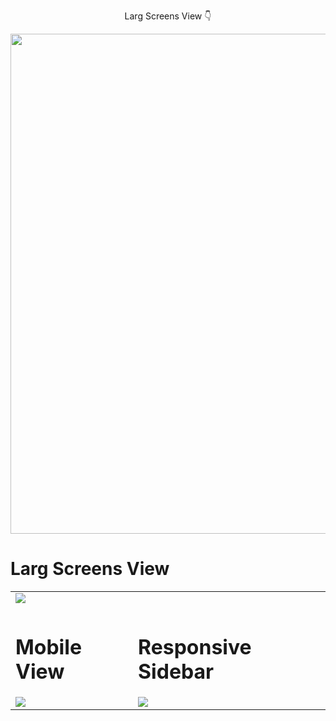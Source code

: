 <p align="center">
  Larg Screens View 👇
</p>
                                           
<div align="center">
  <img width="800" src="https://user-images.githubusercontent.com/66781740/137217796-3a51f8a1-0463-4bf6-9602-768a091949d8.png">
</div>



<table>
  <tr>
    <h1>Larg Screens View</h1>
    <td colspan="2"><img      style="max-width:100%;height:auto;"  src="https://user-images.githubusercontent.com/66781740/137217796-3a51f8a1-0463-4bf6-9602-768a091949d8.png" /></td>
  </tr> 
  <tr>
    <td>
      <h1>Mobile View</h1>
      <img 
        style="max-width:100%;height:auto;" 
         src="https://user-images.githubusercontent.com/66781740/137218166-f340d61a-5aa9-4dc9-8ebf-a6eb6c5a0755.png" />
    </td>
    <td>
      <h1>Responsive Sidebar</h1>
      <img 
         style="max-width:100%;height:auto;" 
           src="https://user-images.githubusercontent.com/66781740/137218333-94c72594-199b-488d-9c23-d1642863b8a6.png" 
        />
    </td>
  </tr>
</table>
